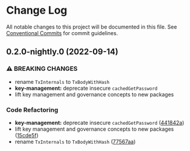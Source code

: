 # Change Log

All notable changes to this project will be documented in this file.
See [Conventional Commits](https://conventionalcommits.org) for commit guidelines.

## 0.2.0-nightly.0 (2022-09-14)


### ⚠ BREAKING CHANGES

* rename `TxInternals` to `TxBodyWithHash`
* **key-management:** deprecate insecure `cachedGetPassword`
* lift key management and governance concepts to new packages

### Code Refactoring

* **key-management:** deprecate insecure `cachedGetPassword` ([441842a](https://github.com/input-output-hk/cardano-js-sdk/commit/441842a53e774239c6a2c39ce1b000599fde830d))
* lift key management and governance concepts to new packages ([15cde5f](https://github.com/input-output-hk/cardano-js-sdk/commit/15cde5f9becff94dac17278cb45e3adcaac763b5))
* rename `TxInternals` to `TxBodyWithHash` ([77567aa](https://github.com/input-output-hk/cardano-js-sdk/commit/77567aab56395ded6d9b0ba7488aacc2d3f856a0))
